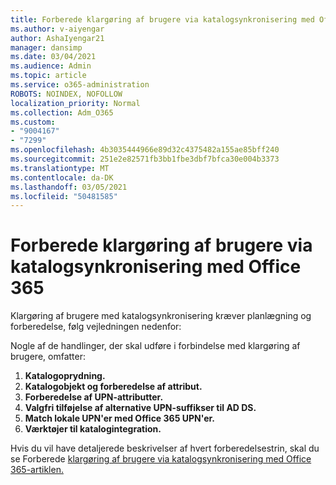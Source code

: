 ```yaml
---
title: Forberede klargøring af brugere via katalogsynkronisering med Office 365
ms.author: v-aiyengar
author: AshaIyengar21
manager: dansimp
ms.date: 03/04/2021
ms.audience: Admin
ms.topic: article
ms.service: o365-administration
ROBOTS: NOINDEX, NOFOLLOW
localization_priority: Normal
ms.collection: Adm_O365
ms.custom:
- "9004167"
- "7299"
ms.openlocfilehash: 4b3035444966e89d32c4375482a155ae85bff240
ms.sourcegitcommit: 251e2e82571fb3bb1fbe3dbf7bfca30e004b3373
ms.translationtype: MT
ms.contentlocale: da-DK
ms.lasthandoff: 03/05/2021
ms.locfileid: "50481585"
---
```

# <a name="prepare-to-provision-users-through-directory-synchronization-to-office-365"></a>Forberede klargøring af brugere via katalogsynkronisering med Office 365

Klargøring af brugere med katalogsynkronisering kræver planlægning og forberedelse, følg vejledningen nedenfor:

Nogle af de handlinger, der skal udføre i forbindelse med klargøring af brugere, omfatter:
1. **Katalogoprydning.**
1. **Katalogobjekt og forberedelse af attribut.**
1. **Forberedelse af UPN-attributter.**
1. **Valgfri tilføjelse af alternative UPN-suffikser til AD DS.**
1. **Match lokale UPN'er med Office 365 UPN'er.**
1. **Værktøjer til katalogintegration.**

Hvis du vil have detaljerede beskrivelser af hvert forberedelsestrin, skal du se Forberede [klargøring af brugere via katalogsynkronisering med Office 365-artiklen.](https://aka.ms/office365assistantprovisionuserstooffice365)